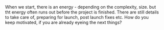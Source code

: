When we start, there is an energy - depending on the complexity, size. but tht energy often runs out before the project is finished. There are still details to take care of, preparing for launch, post launch fixes etc. How do you keep motivated, if you are already eyeing the next things?